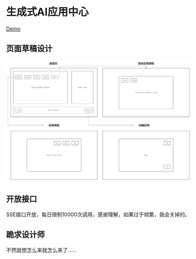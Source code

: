 # 生成式AI应用中心
[Demo](https://kvker.github.io/GenAIApplicationsCenter/src/)

## 页面草稿设计
![页面设计](/src/docs/resources/pages-design.png)

## 开放接口
SSE接口开放，每日限制10000次调用，感谢理解，如果过于频繁，我会关掉的。

## 跪求设计师
不然就想怎么来就怎么来了……
